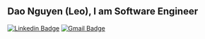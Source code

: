 ## Dao Nguyen (Leo), I am Software Engineer

[![Linkedin Badge](https://img.shields.io/badge/-trongnguyen-blue?style=flat-square&logo=Linkedin&logoColor=white&link=https://www.linkedin.com/in/trongnguyen-info/)](https://www.linkedin.com/in/trongnguyen-info/)    [![Gmail Badge](https://img.shields.io/badge/-daonguyencm10@gmail.com-c14438?style=flat-square&logo=Gmail&logoColor=white&link=mailto:dhruvjainpenny@gmail.com)](mailto:daonguyencm10@gmail.com)
